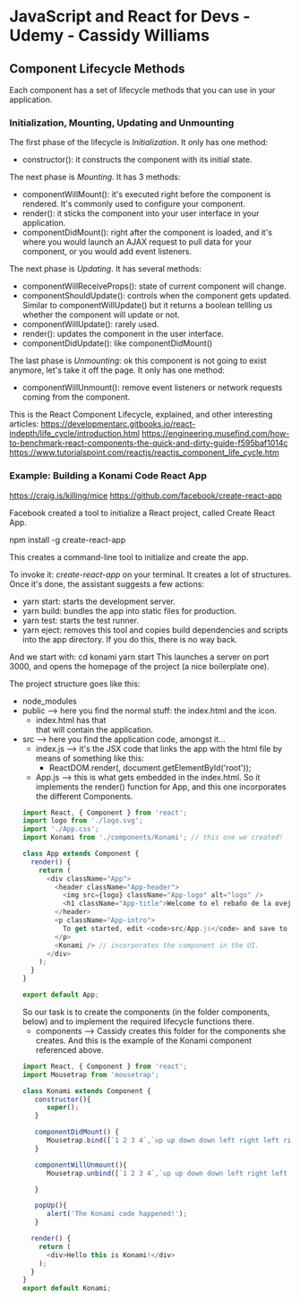 # JavaScript and React for Devs - Udemy - Cassidy Williams

## Component Lifecycle Methods
Each component has a set of lifecycle methods that you can use in your application.

### Initialization, Mounting, Updating and Unmounting
The first phase of the lifecycle is *Initialization*. It only has one method:
* constructor(): it constructs the component with its initial state.

The next phase is *Mounting*. It has 3 methods:
* componentWillMount(): it's executed right before the component is rendered. It's commonly used to configure your component.
* render(): it sticks the component into your user interface in your application.
* componentDidMount(): right after the component is loaded, and it's where you would launch an AJAX request to pull data for your component, or you would add event listeners.

The next phase is *Updating*. It has several methods:
* componentWillReceiveProps(): state of current component will change.
* componentShouldUpdate(): controls when the component gets updated. Similar to componentWillUpdate() but it returns a boolean tellling us whether the component will update or not.
* componentWillUpdate(): rarely used.
* render(): updates the component in the user interface.
* componentDidUpdate(): like componentDidMount()

The last phase is *Unmounting*: ok this component is not going to exist anymore, let's take it off the page. It only has one method:
* componentWillUnmount(): remove event listeners or network requests coming from the component.

This is the React Component Lifecycle, explained, and other interesting articles: https://developmentarc.gitbooks.io/react-indepth/life_cycle/introduction.html
https://engineering.musefind.com/how-to-benchmark-react-components-the-quick-and-dirty-guide-f595baf1014c
https://www.tutorialspoint.com/reactjs/reactjs_component_life_cycle.htm

### Example: Building a Konami Code React App
https://craig.is/killing/mice
https://github.com/facebook/create-react-app

Facebook created a tool to initialize a React project, called Create React App.

npm install -g create-react-app

This creates a command-line tool to initialize and create the app.

To invoke it: *create-react-app* on your terminal.
It creates a lot of structures.
Once it's done, the assistant suggests a few actions:
* yarn start: starts the development server.
* yarn build: bundles the app into static files for production.
* yarn test: starts the test runner.
* yarn eject: removes this tool and copies build dependencies and scripts into the app directory. If you do this, there is no way back.

And we start with:
cd konami
yarn start
This launches a server on port 3000, and opens the homepage of the project (a nice boilerplate one).

The project structure goes like this:
- node_modules
- public --> here you find the normal stuff: the index.html and the icon.
   - index.html has that <div id="root"> that will contain the application.
- src --> here you find the application code, amongst it...
   - index.js --> it's the JSX code that links the app with the html file by means of something like this:
      - ReactDOM.render(<App />, document.getElementById('root'));
   - App.js --> this is what gets embedded in the index.html. So it implements the render() function for App, and this one incorporates the different Components.
   ``` JavaScript
   import React, { Component } from 'react';
   import logo from './logo.svg';
   import './App.css';
   import Konami from './components/Konami'; // this one we created!

   class App extends Component {
     render() {
       return (
         <div className="App">
           <header className="App-header">
             <img src={logo} className="App-logo" alt="logo" />
             <h1 className="App-title">Welcome to el rebaño de la oveja</h1>
           </header>
           <p className="App-intro">
             To get started, edit <code>src/App.js</code> and save to reload.
           </p>
           <Konami /> // incorporates the component in the UI.
         </div>
       );
     }
   }

   export default App;
   ```
   So our task is to create the components (in the folder components, below) and to implement the required lifecycle functions there.
   - components --> Cassidy creates this folder for the components she creates. And this is the example of the Konami component referenced above.
   ``` JavaScript
   import React, { Component } from 'react';
   import Mousetrap from 'mousetrap';

   class Konami extends Component {
      constructor(){
         super();
      }

      componentDidMount() {
         Mousetrap.bind([`1 2 3 4`,`up up down down left right left right b a`],this.popUp);
      }

      componentWillUnmount(){
         Mousetrap.unbind([`1 2 3 4`,`up up down down left right left right b a`]);

      }

      popUp(){
         alert('The Konami code happened!');
      }

     render() {
       return (
         <div>Hello this is Konami!</div>
       );
     }
   }
   export default Konami;
   ```
